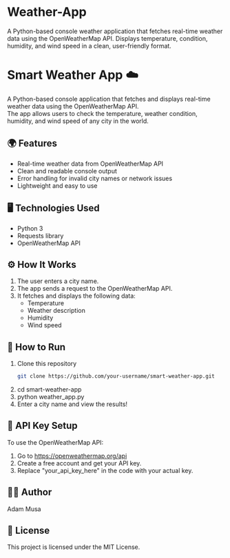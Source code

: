 # Weather-App
A Python-based console weather application that fetches real-time weather data using the OpenWeatherMap API. Displays temperature, condition, humidity, and wind speed in a clean, user-friendly format.
# Smart Weather App ☁️

A Python-based console application that fetches and displays real-time weather data using the OpenWeatherMap API.  
The app allows users to check the temperature, weather condition, humidity, and wind speed of any city in the world.  

## 🌍 Features
- Real-time weather data from OpenWeatherMap API  
- Clean and readable console output  
- Error handling for invalid city names or network issues  
- Lightweight and easy to use  

## 🖥️ Technologies Used
- Python 3  
- Requests library  
- OpenWeatherMap API  

## ⚙️ How It Works
1. The user enters a city name.  
2. The app sends a request to the OpenWeatherMap API.  
3. It fetches and displays the following data:
   - Temperature  
   - Weather description  
   - Humidity  
   - Wind speed  

## 🚀 How to Run
1. Clone this repository  
   ```bash
   git clone https://github.com/your-username/smart-weather-app.git
2. cd smart-weather-app
3. python weather_app.py
4. Enter a city name and view the results!

## 🔑 API Key Setup
To use the OpenWeatherMap API:
1. Go to https://openweathermap.org/api
2. Create a free account and get your API key.
3. Replace "your_api_key_here" in the code with your actual key.

## 🧑‍💻 Author
Adam Musa
## 📄 License
This project is licensed under the MIT License.
